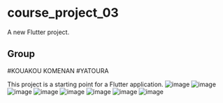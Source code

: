 # course_project_03

A new Flutter project.

## Group 
#KOUAKOU KOMENAN
#YATOURA

This project is a starting point for a Flutter application.
![image](https://user-images.githubusercontent.com/97898369/213943852-9075cf5e-da4c-48e8-bd6d-c0be2fc4e1ff.png)
![image](https://user-images.githubusercontent.com/97898369/213943876-cff4297a-5872-46e8-8b11-410084782dbc.png)
![image](https://user-images.githubusercontent.com/97898369/213943892-ff23f9b4-90b7-4704-9779-f8ad34636a85.png)
![image](https://user-images.githubusercontent.com/97898369/213943990-3e98281a-6ae2-4819-930f-85065ec0b3e5.png)
![image](https://user-images.githubusercontent.com/97898369/213944006-c0f20d1c-fe44-4b44-96cf-582d8ebeaf94.png)
![image](https://user-images.githubusercontent.com/97898369/213944027-2ac51410-4a7b-45d9-b560-78b064264319.png)
![image](https://user-images.githubusercontent.com/97898369/213944040-585a1dfe-e2d5-48cc-8a86-22b632c0c193.png)
![image](https://user-images.githubusercontent.com/97898369/213944051-b97e4e48-04fd-4c0a-bb47-508a50977b30.png)

